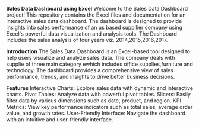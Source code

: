 **Sales Data Dashboard using Excel**
Welcome to the Sales Data Dashboard project! This repository contains the Excel files and documentation for an interactive sales data dashboard.
The dashboard is designed to provide insights into sales performance of an us based suppllier company using Excel's powerful data visualization and analysis tools.
The Dashboard includes the sales analysis of four years viz. 2014,2015,2016,2017.

**Introduction**
The Sales Data Dashboard is an Excel-based tool designed to help users visualize and analyze sales data.
The company deals with supplie of three main category ewhich includes office supplies,furniture and technology. 
The dashboard provides a comprehensive view of sales performance, trends, and insights to drive better business decisions.

**Features**
Interactive Charts: Explore sales data with dynamic and interactive charts.
Pivot Tables: Analyze data with powerful pivot tables.
Slicers: Easily filter data by various dimensions such as date, product, and region.
KPI Metrics: View key performance indicators such as total sales, average order value, and growth rates.
User-Friendly Interface: Navigate the dashboard with an intuitive and user-friendly interface.
